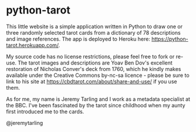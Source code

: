 # python-tarot

This little website is a simple application written in Python to draw one or three randomly selected tarot cards from a dictionary of 78 descriptions and image references. The app is deployed to Heroku here: https://python-tarot.herokuapp.com/.

My source code has no license restrictions, please feel free to fork or re-use. The tarot images and descriptions are Yoav Ben Dov's excellent restoration of Nicholas Conver's deck from 1760, which he kindly makes available under the Creative Commons by-nc-sa licence - please be sure to link to his site at https://cbdtarot.com/about/share-and-use/ if you use them.

As for me, my name is Jeremy Tarling and I work as a metadata specialist at the BBC. I've been fascinated by the tarot since childhood when my aunty first introduced me to the cards.


@jeremytarling
